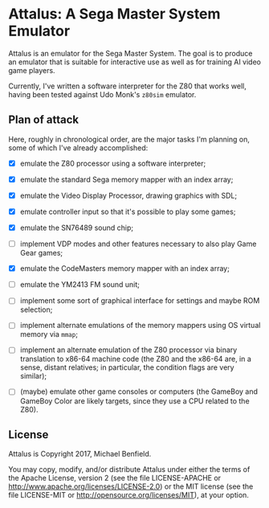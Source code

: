 # Attalus: A Sega Master System Emulator

Attalus is an emulator for the Sega Master System. The goal is to produce an
emulator that is suitable for interactive use as well as for training AI
video game players.

Currently, I've written a software interpreter for the Z80 that works well,
having been tested against Udo Monk's `z80sim` emulator.

## Plan of attack

Here, roughly in chronological order, are the major tasks I'm planning on,
some of which I've already accomplished:

- [x] emulate the Z80 processor using a software interpreter;

- [x] emulate the standard Sega memory mapper with an index array;

- [x] emulate the Video Display Processor, drawing graphics with SDL;

- [x] emulate controller input so that it's possible to play some games;

- [x] emulate the SN76489 sound chip;

- [ ] implement VDP modes and other features necessary to also play Game Gear
games;

- [x] emulate the CodeMasters memory mapper with an index array;

- [ ] emulate the YM2413 FM sound unit;

- [ ] implement some sort of graphical interface for settings and maybe ROM
selection;

- [ ] implement alternate emulations of the memory mappers using OS virtual
memory via `mmap`;

- [ ] implement an alternate emulation of the Z80 processor via binary
translation to x86-64 machine code (the Z80 and the x86-64 are, in a sense,
distant relatives; in particular, the condition flags are very similar);

- [ ] (maybe) emulate other game consoles or computers (the GameBoy and
GameBoy Color are likely targets, since they use a CPU related to the Z80).

## License

Attalus is Copyright 2017, Michael Benfield.

You may copy, modify, and/or distribute Attalus under either the terms of the
Apache License, version 2 (see the file LICENSE-APACHE or
<http://www.apache.org/licenses/LICENSE-2.0>) or the MIT license (see the file
LICENSE-MIT or <http://opensource.org/licenses/MIT>), at your option.
